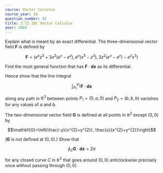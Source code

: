 ```yaml
---
course: Vector Calculus
course_year: IA
question_number: 45
title: 3.II.10C Vector Calculus
year: 2004
---
```



Explain what is meant by an exact differential. The three-dimensional vector field $\mathbf{F}$ is defined by

$$\mathbf{F}=\left(e^{x} z^{3}+3 x^{2}\left(e^{y}-e^{z}\right), e^{y}\left(x^{3}-z^{3}\right), 3 z^{2}\left(e^{x}-e^{y}\right)-e^{z} x^{3}\right)$$

Find the most general function that has $\mathbf{F} \cdot \mathbf{d} \mathbf{x}$ as its differential.

Hence show that the line integral

$$\int_{P_{1}}^{P_{2}} \mathbf{F} \cdot \mathbf{d} \mathbf{x}$$

along any path in $\mathbb{R}^{3}$ between points $P_{1}=(0, a, 0)$ and $P_{2}=(b, b, b)$ vanishes for any values of $a$ and $b$.

The two-dimensional vector field $\mathbf{G}$ is defined at all points in $\mathbb{R}^{2}$ except $(0,0)$ by

$$\mathbf{G}=\left(\frac{-y}{x^{2}+y^{2}}, \frac{x}{x^{2}+y^{2}}\right)$$

$(\mathbf{G}$ is not defined at $(0,0)$.) Show that

$$\oint_{C} \mathbf{G} \cdot \mathbf{d} \mathbf{x}=2 \pi$$

for any closed curve $C$ in $\mathbb{R}^{2}$ that goes around $(0,0)$ anticlockwise precisely once without passing through $(0,0)$.
